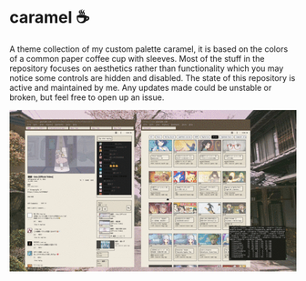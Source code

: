 # caramel ☕
A theme collection of my custom palette caramel, it is based on the colors of a common paper coffee cup with sleeves. Most of the stuff in the repository focuses on aesthetics rather than functionality which you may notice some controls are hidden and disabled. The state of this repository is active and maintained by me. Any updates made could be unstable or broken, but feel free to open up an issue.

![img](preview.gif)
